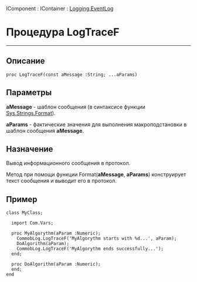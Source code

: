 ﻿---
Title: Процедура LogTraceF
Keywords: LogTraceF
Link: .Logging.EventLog.@LogTraceF
---

IComponent : IContainer :
[Logging.EventLog](topic:.Custom.BasClasses.Logging.EventLog.Default)

# Процедура LogTraceF
---

## Описание

```
proc LogTraceF(const aMessage :String; ...aParams)
```

## Параметры

**aMessage** - шаблон сообщения (в синтаксисе функции [Sys.Strings.Format](topic:SYS.Custom.Classes.Strings.Format)).

**aParams** - фактические значения для выполнения макроподстановки в шаблон сообщения **aMessage**.

## Назначение

Вывод информационного сообщения в протокол.

Метод при помощи функции Format(**aMessage**, **aParams**) конструирует текст сообщения
и выводит его в протокол.

## Пример

```
class MyClass;

  import Com.Vars;

  proc MyAlgorythm(aParam :Numeric);
    CommobLog.LogTraceF('MyAlgorythm starts with %d...', aParam);
    DoAlgorithm(aParam);
    CommobLog.LogTraceF('MyAlgorythm ends successfully...');
  end;

  proc DoAlgorithm(aParam :Numeric);
  end;
end
```